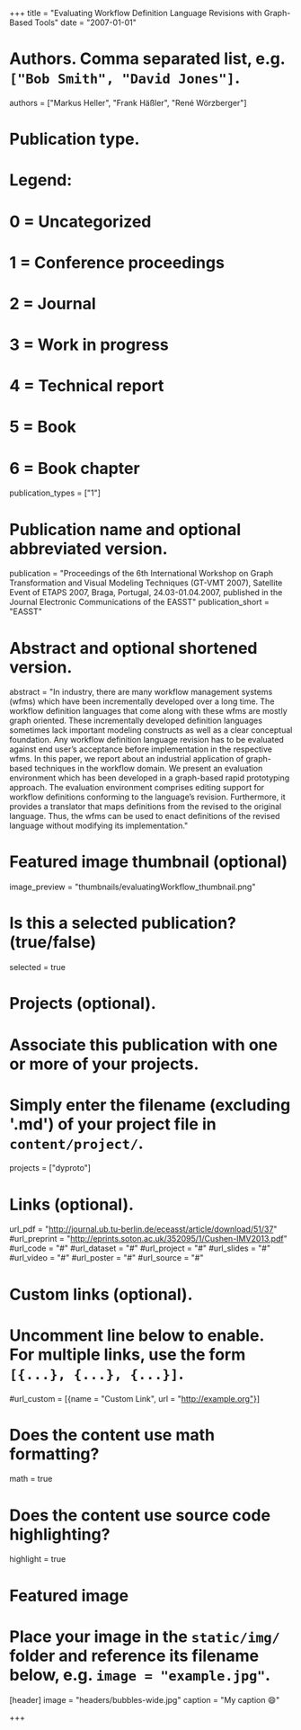 +++
title = "Evaluating Workflow Definition Language Revisions with Graph-Based Tools"
date = "2007-01-01"

# Authors. Comma separated list, e.g. `["Bob Smith", "David Jones"]`.
authors = ["Markus Heller", "Frank Häßler", "René Wörzberger"]

# Publication type.
# Legend:
# 0 = Uncategorized
# 1 = Conference proceedings
# 2 = Journal
# 3 = Work in progress
# 4 = Technical report
# 5 = Book
# 6 = Book chapter
publication_types = ["1"]

# Publication name and optional abbreviated version.
publication = "Proceedings of the 6th International Workshop on Graph Transformation and Visual Modeling Techniques (GT-VMT 2007), Satellite Event of ETAPS 2007, Braga, Portugal, 24.03-01.04.2007, published in the Journal Electronic Communications of the EASST"
publication_short = "EASST"

# Abstract and optional shortened version.
abstract = "In industry, there are many workflow management systems (wfms) which have been incrementally developed over a long time. The workflow definition languages that come along with these wfms are mostly graph oriented. These incrementally developed definition languages sometimes lack important modeling constructs as well as a clear conceptual foundation. Any workflow definition language revision has to be evaluated against end user’s acceptance before implementation in the respective wfms. In this paper, we report about an industrial application of graph-based techniques in the workflow domain. We present an evaluation environment which has been developed in a graph-based rapid prototyping approach. The evaluation environment comprises editing support for workflow definitions conforming to the language’s revision. Furthermore, it provides a translator that maps definitions from the revised to the original language. Thus, the wfms can be used to enact definitions of the revised language without modifying its implementation."

# Featured image thumbnail (optional)
image_preview = "thumbnails/evaluatingWorkflow_thumbnail.png"

# Is this a selected publication? (true/false)
selected = true

# Projects (optional).
#   Associate this publication with one or more of your projects.
#   Simply enter the filename (excluding '.md') of your project file in `content/project/`.
projects = ["dyproto"]

# Links (optional).
url_pdf = "http://journal.ub.tu-berlin.de/eceasst/article/download/51/37"
#url_preprint = "http://eprints.soton.ac.uk/352095/1/Cushen-IMV2013.pdf"
#url_code = "#"
#url_dataset = "#"
#url_project = "#"
#url_slides = "#"
#url_video = "#"
#url_poster = "#"
#url_source = "#"

# Custom links (optional).
#   Uncomment line below to enable. For multiple links, use the form `[{...}, {...}, {...}]`.
#url_custom = [{name = "Custom Link", url = "http://example.org"}]

# Does the content use math formatting?
math = true

# Does the content use source code highlighting?
highlight = true

# Featured image
# Place your image in the `static/img/` folder and reference its filename below, e.g. `image = "example.jpg"`.
[header]
image = "headers/bubbles-wide.jpg"
caption = "My caption :smile:"

+++
